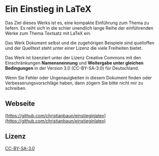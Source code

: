 # Ein Einstieg in LaTeX

Das Ziel dieses Werks ist es, eine kompakte Einführung zum Thema zu liefern. 
Es reiht sich in die schier unendlich lange Reihe der einführenden Werke zum Thema Textsatz mit LaTeX ein. 

Das Werk Dokument selbst und die zugehörigen Beispiele sind quelloffen und der Quelltext steht unter einer Lizenz die viele Freiheiten bietet.

Das Werk ist lizenziert unter der Lizenz Creative Commons mit den Einschränkungen **Namensnennung** und **Weitergabe unter gleichen Bedingungen** in der Version 3.0 (CC-BY-SA-3.0) für Deutschland.

Wenn Sie Fehler oder Ungenauigkeiten in diesem Dokument finden oder Verbesserungsvorschläge haben, dann zögern Sie bitte nicht mir zu schreiben. 

## Webseite

[https://github.com/christianbaun/einstieginlatex](https://github.com/christianbaun/einstieginlatex)

## Lizenz

[CC-BY-SA-3.0](https://creativecommons.org/licenses/by-sa/3.0/de/)
